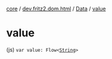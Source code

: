 [core](../../index.md) / [dev.fritz2.dom.html](../index.md) / [Data](index.md) / [value](./value.md)

# value

(js) `var value: Flow<`[`String`](https://kotlinlang.org/api/latest/jvm/stdlib/kotlin/-string/index.html)`>`